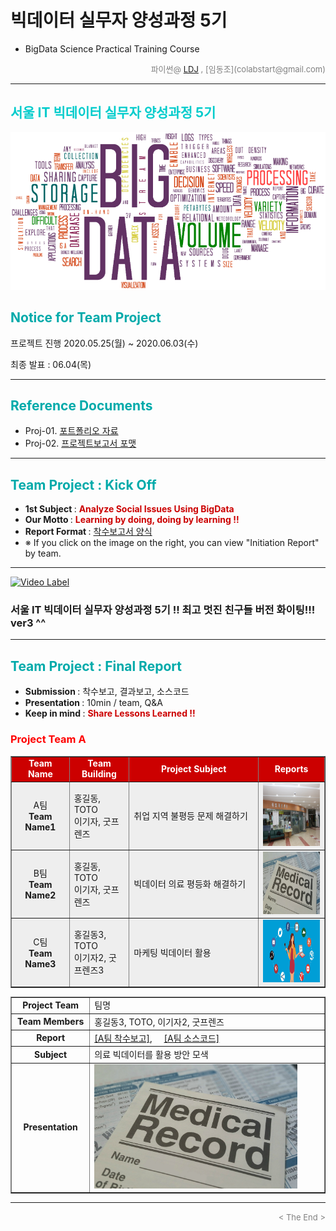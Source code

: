 
# 빅데이터 실무자 양성과정 5기
* BigData Science Practical Training Course

<div align='right'>
    <font size=2 color='gray'>파이썬@ <font color='blue'>
       <a href='https://www.facebook.com/dongjo.lim.7'>LDJ</a>
    </font>, [임동조](colabstart@gmail.com)</font></div>
<hr>

<h2><font color="#00CCCC"><b>서울 IT 빅데이터 실무자 양성과정 5기</b></font></h2>

<img src="./images/BigData_Project.png">

## <font color='#00AAAA'>Notice for Team Project</font>

프로젝트 진행
2020.05.25(월) ~ 2020.06.03(수)

최종 발표 : 06.04(목)


<hr>

## <font color='#00AAAA'>Reference Documents</font>

- Proj-01. [포트폴리오 자료           ][proj-01]
- Proj-02. [프로젝트보고서 포맷           ][proj-02]


[proj-01]:  ./docu/R_Stat_Problem_v10_0924.pdf             "Go proj-01"
[proj-02]:  ./docu/Big5기_프로젝트보고서_포맷_OOO팀.docx     "Go proj-02"

<hr>


##  <font color='#00AAAA'>Team Project : Kick Off</font>

- <b>1st Subject </b>: <font color='#CC0000'><b>Analyze Social Issues Using BigData </b></font>
- <b>Our Motto   </b>: <font color='#CC0000'><b>Learning by doing, doing by learning !! </b></font>
- <b>Report Format </b>: <a href="./docu/Big5기_프로젝트보고서_포맷_OOO팀.docx">착수보고서 양식</a>
- ※ If you click on the image on the right, you can view "Initiation Report" by team.


<div align="left">
<table border=1 bgcolor="#EEEEEE">
	<tr bgcolor="#CC0000">
		<td width="100"><div align="center"><font color="#FFFFFF"><b>Team Name        </b></font></div></td>
		<td width="100"><div align="center"><font color="#FFFFFF"><b>Team Building    </b></font></div></td>
		<td width="300"><div align="center"><font color="#FFFFFF"><b>Project Subject  </b></font></div></td>
		<td width="120"><div align="center"><font color="#FFFFFF"><b>Reports          </b></font></div></td>
	</tr>
	<tr>
		<td>
        <div align="center"> 
            A팀<br/> 
            <b>Team Name1</b>                                                                                                   </div></td>
		<td>
            <div align="left"  > 
                 홍길동, TOTO<br/> 이기자, 굿프렌즈                                                             </div>
        </td>
		<td><div align="left"  > 취업 지역 불평등 문제 해결하기 </div></td>
		<td>
            <div align="center"> <a href="reports/..">
            <img src='images/job_support01.png' width=200 height=100></a>    
            </div>
        </td>
	</tr>
	<tr>
		<td>
        <div align="center"> 
            B팀<br/> 
            <b>Team Name2</b>                                                                                                   </div></td>
		<td>
            <div align="left"  > 
                 홍길동, TOTO<br/> 이기자, 굿프렌즈                                                             </div>
        </td>
		<td><div align="left"  > 빅데이터 의료 평등화 해결하기 </div></td>
		<td>
            <div align="center"> <a href="reports/..">
            <img src='images/medical_pixabay_free.jpg' width=200 height=100></a>    
            </div>
        </td>
	</tr>
	<tr>
		<td>
        <div align="center"> 
            C팀<br/> 
            <b>Team Name3</b>                                                                                                   </div></td>
		<td>
            <div align="left"  > 
                 홍길동3, TOTO<br/> 이기자2, 굿프렌즈3                                                             </div>
        </td>
		<td><div align="left"  > 마케팅 빅데이터 활용 </div></td>
		<td>
            <div align="center"> <a href="reports/..">
            <img src='images/marketing_pixa_free_1920.jpg' width=200 height=100></a>    
            </div>
        </td>
	</tr>

<hr>

[![Video Label](images/sba19_memorys.jpg)](https://youtu.be/ts2FFGpPqpA)  
### 서울 IT 빅데이터 실무자 양성과정 5기 !!  최고 멋진 친구들 버전 화이팅!!! ver3 ^^

<hr>

##  <font color='#00AAAA'>Team Project : Final Report</font>
- <b>Submission   </b>: 착수보고, 결과보고, 소스코드
- <b>Presentation </b>: 10min / team, Q&A
- <b>Keep in mind </b>: <font color='#CC0000'><b> Share Lessons Learned !! </b></font>

### <font color="red">Project Team A </font>

<div align=left width=100%>
<table border=1 width=100%>
	<tr>
		<td width="25%"><div align="center"><b>Project Team</b></div></td>
		<td width="75%"><div align="left" > 팀명 </div></td>
	</tr>
	<tr>
		<td><div align="center"><b>Team Members</b></div></td>
		<td><div align="left" > 홍길동3, TOTO, 이기자2, 굿프렌즈 </div></td>
	</tr>
	<tr>
		<td><div align="center"><b>Report</b></div></td>
		<td>
			<div align="left" > 
				<a href="reports/SBA19_S1_착수보고서_A팀.pdf">[A팀 착수보고]</a>, &nbsp;&nbsp;&nbsp; 
				<a href="reports/Team_A/code/">[A팀 소스코드]</a>  
			</div>
		</td>
	</tr>
	<tr>
		<td><div align="center"><b>Subject</b></div></td>
		<td><div align="left" > 의료 빅데이터를 활용 방안 모색</div></td>
	</tr>
	<tr>
		<td><div align="center"><b>Presentation</b></div></td>
		<td><div align="left" ><a href="reports/SBA19_최종보고서01.txt"><img src="images/medical_pixabay_free.jpg" width="90%"></a></div></td>
	</tr>
</table>
</div>


<hr>
<div align='right'><font size=2 color='gray'> &lt; The End &gt; </font></div>

